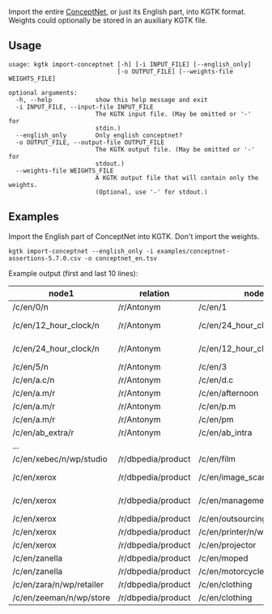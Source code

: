 Import the entire [ConceptNet](https://conceptnet.io/), or just its English part, into KGTK format. Weights could optionally be stored in an auxiliary KGTK file. 

## Usage
```
usage: kgtk import-conceptnet [-h] [-i INPUT_FILE] [--english_only]
                              [-o OUTPUT_FILE] [--weights-file WEIGHTS_FILE]

optional arguments:
  -h, --help            show this help message and exit
  -i INPUT_FILE, --input-file INPUT_FILE
                        The KGTK input file. (May be omitted or '-' for
                        stdin.)
  --english_only        Only english conceptnet?
  -o OUTPUT_FILE, --output-file OUTPUT_FILE
                        The KGTK output file. (May be omitted or '-' for
                        stdout.)
  --weights-file WEIGHTS_FILE
                        A KGTK output file that will contain only the weights.
                        (Optional, use '-' for stdout.)
```

## Examples

Import the English part of ConceptNet into KGTK. Don't import the weights. 

```
kgtk import-conceptnet --english_only -i examples/conceptnet-assertions-5.7.0.csv -o conceptnet_en.tsv
```

Example output (first and last 10 lines):

| node1                    | relation           | node2                        | node1;label     | node2;label             | relation;label | relation;dimension | source | sentence |
| ------------------------ | ------------------ | ---------------------------- | --------------- | ----------------------- | -------------- | ------------------ | ------ | -------- |
| /c/en/0/n                | /r/Antonym         | /c/en/1                      | "0"             | "1"                     | "antonym"      |                    | "CN"   |          |
| /c/en/12_hour_clock/n    | /r/Antonym         | /c/en/24_hour_clock          | "12 hour clock" | "24 hour clock"         | "antonym"      |                    | "CN"   |          |
| /c/en/24_hour_clock/n    | /r/Antonym         | /c/en/12_hour_clock          | "24 hour clock" | "12 hour clock"         | "antonym"      |                    | "CN"   |          |
| /c/en/5/n                | /r/Antonym         | /c/en/3                      | "5"             | "3"                     | "antonym"      |                    | "CN"   |          |
| /c/en/a.c/n              | /r/Antonym         | /c/en/d.c                    | "a.c"           | "d.c"                   | "antonym"      |                    | "CN"   |          |
| /c/en/a.m/r              | /r/Antonym         | /c/en/afternoon              | "a.m"           | "afternoon"             | "antonym"      |                    | "CN"   |          |
| /c/en/a.m/r              | /r/Antonym         | /c/en/p.m                    | "a.m"           | "p.m"                   | "antonym"      |                    | "CN"   |          |
| /c/en/a.m/r              | /r/Antonym         | /c/en/pm                     | "a.m"           | "pm"                    | "antonym"      |                    | "CN"   |          |
| /c/en/ab_extra/r         | /r/Antonym         | /c/en/ab_intra               | "ab extra"      | "ab intra"              | "antonym"      |                    | "CN"   |          |
| ...                      |                    |                              |                 |                         |                |                    |        |          |
| /c/en/xebec/n/wp/studio  | /r/dbpedia/product | /c/en/film                   | "xebec"         | "film"                  | "product"      |                    | "CN"   |          |
| /c/en/xerox              | /r/dbpedia/product | /c/en/image_scanner          | "xerox"         | "image scanner"         | "product"      |                    | "CN"   |          |
| /c/en/xerox              | /r/dbpedia/product | /c/en/management_consulting  | "xerox"         | "management consulting" | "product"      |                    | "CN"   |          |
| /c/en/xerox              | /r/dbpedia/product | /c/en/outsourcing            | "xerox"         | "outsourcing"           | "product"      |                    | "CN"   |          |
| /c/en/xerox              | /r/dbpedia/product | /c/en/printer/n/wp/computing | "xerox"         | "printer"               | "product"      |                    | "CN"   |          |
| /c/en/xerox              | /r/dbpedia/product | /c/en/projector              | "xerox"         | "projector"             | "product"      |                    | "CN"   |          |
| /c/en/zanella            | /r/dbpedia/product | /c/en/moped                  | "zanella"       | "moped"                 | "product"      |                    | "CN"   |          |
| /c/en/zanella            | /r/dbpedia/product | /c/en/motorcycle             | "zanella"       | "motorcycle"            | "product"      |                    | "CN"   |          |
| /c/en/zara/n/wp/retailer | /r/dbpedia/product | /c/en/clothing               | "zara"          | "clothing"              | "product"      |                    | "CN"   |          |
| /c/en/zeeman/n/wp/store  | /r/dbpedia/product | /c/en/clothing               | "zeeman"        | "clothing"              | "product"      |                    | "CN"   |          |

